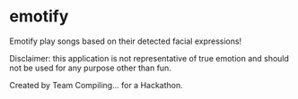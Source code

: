# emotify

Emotify play songs based on their detected facial expressions!

Disclaimer: this application is not representative of true emotion and should not be used for any purpose other than fun.

Created by Team Compiling... for a Hackathon.
